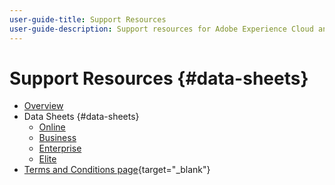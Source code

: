 ```yaml
---
user-guide-title: Support Resources
user-guide-description: Support resources for Adobe Experience Cloud and Adobe Experience Platform.
---
```


# Support Resources {#data-sheets}

+ [Overview](overview.md)
+ Data Sheets {#data-sheets}
  + [Online](online.md)
  + [Business](business.md)
  + [Enterprise](enterprise.md)
  + [Elite](elite.md)
+ [Terms and Conditions page](https://helpx.adobe.com/support/programs/support-policies-terms-conditions.html){target="_blank"}

<!--

Articles must be added to this TOC file in order to render.

Use this list format to specify links to articles and section headings that expand and collapse in the left rail of the user guide.

An article link CANNOT be used as a section heading.
-->
